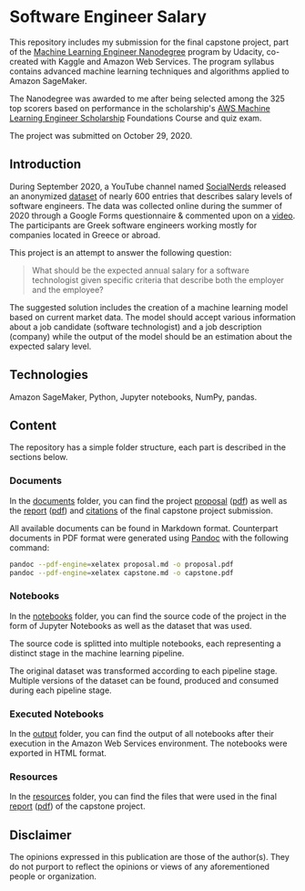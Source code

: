 # Software Engineer Salary

This repository includes my submission for the final capstone project, part of the [Machine Learning Engineer Nanodegree](https://www.udacity.com/course/machine-learning-engineer-nanodegree--nd009t) program by Udacity, co-created with Kaggle and Amazon Web Services. The program syllabus contains advanced machine learning techniques and algorithms applied to Amazon SageMaker.

The Nanodegree was awarded to me after being selected among the 325 top scorers based on performance in the scholarship's [AWS Machine Learning Engineer Scholarship](https://www.udacity.com/scholarships/aws-machine-learning-scholarship-program) Foundations Course and quiz exam.

The project was submitted on October 29, 2020.

## Introduction

During September 2020, a YouTube channel named [SocialNerds](https://www.youtube.com/channel/UCd5jW000te6bExqYth4TIxQ) released an anonymized [dataset](https://docs.google.com/spreadsheets/d/1TVL6IfF9yaEKa3S6ma69pn-6o2YFxzUgEMTdiec8BpU/edit?usp=sharing) of nearly 600 entries that describes salary levels of software engineers. The data was collected online during the summer of 2020 through a Google Forms questionnaire & commented upon on a [video](https://www.youtube.com/watch?v=e-83bz4RhQ4). The participants are Greek software engineers working mostly for companies located in Greece or abroad.

This project is an attempt to answer the following question:

> What should be the expected annual salary for a software technologist given specific criteria that describe both the employer and the employee?

The suggested solution includes the creation of a machine learning model based on current market data. The model should accept various information about a job candidate (software technologist) and a job description (company) while the output of the model should be an estimation about the expected salary level.

## Technologies

Amazon SageMaker, Python, Jupyter notebooks, NumPy, pandas.

## Content

The repository has a simple folder structure, each part is described in the sections below.

### Documents

In the [documents](documents) folder, you can find the project [proposal](documents/proposal.md) ([pdf](documents/proposal.pdf)) as well as the [report](documents/capstone.md) ([pdf](documents/capstone.pdf)) and [citations](documents/citations.md) of the final capstone project submission.

All available documents can be found in Markdown format. Counterpart documents in PDF format were generated using [Pandoc](https://pandoc.org/) with the following command:

```bash
pandoc --pdf-engine=xelatex proposal.md -o proposal.pdf
pandoc --pdf-engine=xelatex capstone.md -o capstone.pdf
```

### Notebooks

In the [notebooks](notebooks) folder, you can find the source code of the project in the form of Jupyter Notebooks as well as the dataset that was used.

The source code is splitted into multiple notebooks, each representing a distinct stage in the machine learning pipeline.

The original dataset was transformed according to each pipeline stage. Multiple versions of the dataset can be found, produced and consumed during each pipeline stage.

### Executed Notebooks

In the [output](output) folder, you can find the output of all notebooks after their execution in the Amazon Web Services environment. The notebooks were exported in HTML format.

### Resources

In the [resources](resources) folder, you can find the files that were used in the final [report](documents/capstone.md) ([pdf](documents/capstone.pdf)) of the capstone project.

## Disclaimer

The opinions expressed in this publication are those of the author(s). They do not purport to reflect the opinions or views of any aforementioned people or organization.
